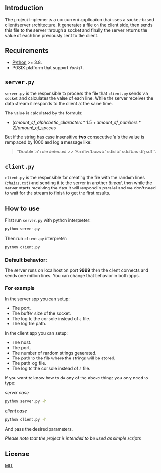 ## Introduction

The project implements a concurrent application that uses a socket-based client/server architecture. It generates a file on the client side, then sends this file to the server through a socket and finally the server returns the value of each line previously sent to the client.

## Requirements

- [Python](https://www.python.org/downloads/) >= 3.8.
- POSIX platform that support _`fork()`_.

## `server.py`

`server.py` is the responsible to process the file that `client.py` sends via `socket` and calculates the value of each line. While the server receives the data stream it responds to the client at the same time.

The value is calculated by the formula:

- $(amount\_of\_alphabetic\_characters * 1.5 + amount\_of\_numbers * 2)/amount\_of\_spaces$

But if the string has case insensitive **two** consecutive 'a's the value is remplaced by 1000 and log a message like:

> “Double ‘a’ rule detected >> ‘Aahfiwfbuswbf sdfsibf sdufbas dfysdf‘“.

## `client.py`

`client.py` is the responsible for creating the file with the random lines (_`chains.txt`_) and sending it to the server in another _thread_, then while the server starts receiving the data it will respond in parallel and we don't need to wait for the stream to finish to get the first results.

## How to use

First run `server.py` with python interpreter:

```bash
python server.py
```

Then run `client.py` interpreter:

```bash
python client.py
```

### Default behavior:

The server runs on localhost on port **9999** then the client connects and sends one million lines. You can change that behavior in both apps.

### For example

In the server app you can setup:

- The port.
- The buffer size of the socket.
- The log to the console instead of a file.
- The log file path.

In the client app you can setup:

- The host.
- The port.
- The number of random strings generated.
- The path to the file where the strings will be stored.
- The path log file.
- The log to the console instead of a file.

If you want to know how to do any of the above things you only need to type:

_server case_

```bash
python server.py -h
```

_client case_

```bash
python client.py -h
```

And pass the desired parameters.

_Please note that the project is intended to be used as simple scripts_

## License

[MIT](https://spdx.org/licenses/MIT)

